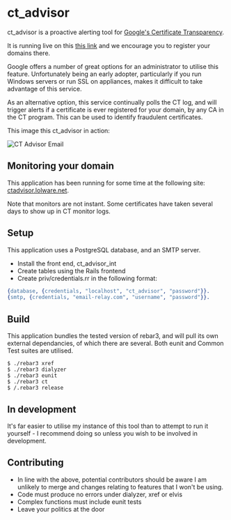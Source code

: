 ct_advisor
==========

ct_advisor is a proactive alerting tool for [Google's Certificate Transparency](https://www.certificate-transparency.org/).

It is running live on this [this link](https://ctadvisor.lolware.net) and we encourage you to register your domains there.

Google offers a number of great options for an administrator to utilise this feature. Unfortunately being an early adopter, particularly if you run Windows servers or run SSL on appliances, makes it difficult to take advantage of this service.

As an alternative option, this service continually polls the CT log, and will trigger alerts if a certificate is ever registered for your domain, by any CA in the CT program. This can be used to identify fraudulent certificates.

This image this ct_advisor in action:

![CT Advisor Email](https://lolware.net/ct_advisor_email.jpg)


Monitoring your domain
----------------------

This application has been running for some time at the following site: [ctadvisor.lolware.net](https://ctadvisor.lolware.net).

Note that monitors are not instant. Some certificates have taken several days to show up in CT monitor logs.

Setup
-----

This application uses a PostgreSQL database, and an SMTP server.

- Install the front end, ct_advisor_int
- Create tables using the Rails frontend
- Create priv/credentials.rr in the following format:

```erlang
{database, {credentials, "localhost", "ct_advisor", "password"}}.
{smtp, {credentials, "email-relay.com", "username", "password"}}.
```

Build
-----

This application bundles the tested version of rebar3, and will pull its own external dependancies, of which there are several. Both eunit and Common Test suites are utilised.

```shell
$ ./rebar3 xref
$ ./rebar3 dialyzer
$ ./rebar3 eunit
$ ./rebar3 ct
$ /.rebar3 release
```

In development
--------------
It's far easier to utilise my instance of this tool than to attempt to run it yourself - I recommend doing so unless you wish to be involved in development.


Contributing
------------

* In line with the above, potential contributors should be aware I am unlikely to merge and changes relating to features that I won't be using.
* Code must produce no errors under dialyzer, xref or elvis
* Complex functions must include eunit tests
* Leave your politics at the door

